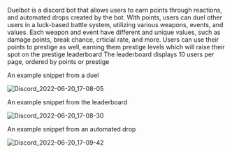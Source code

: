 Duelbot is a discord bot that allows users to earn points through reactions, and automated drops created by the bot. 
With points, users can duel other users in a luck-based battle system, utilizing various weapons, events, and values.
Each weapon and event have different and unique values, such as damage points, break chance, crticial rate, and more.
Users can use their points to prestige as well, earning them prestige levels which will raise their spot on the prestige leaderboard
The leaderboard displays 10 users per page, ordered by points or prestige

An example snippet from a duel

![Discord_2022-06-20_17-08-05](https://user-images.githubusercontent.com/81108459/174683229-71116a2a-7f87-48e5-904b-d2f71ba05069.png)


An example snippet from the leaderboard

![Discord_2022-06-20_17-08-30](https://user-images.githubusercontent.com/81108459/174683240-6fef29bd-e4d2-4e26-be57-e6d9b2842783.png)

An example snippet from an automated drop

![Discord_2022-06-20_17-09-42](https://user-images.githubusercontent.com/81108459/174683312-85a7cf07-4998-4b2c-a201-4b985c779ad0.png)
